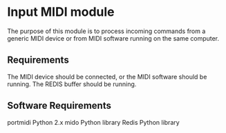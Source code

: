 Input MIDI module
====================

The purpose of this module is to process incoming commands from a generic MIDI device or from MIDI software running on the same computer.

## Requirements

The MIDI device should be connected, or the MIDI software should be running.
The REDIS buffer should be running.

## Software Requirements

portmidi
Python 2.x
mido Python library
Redis Python library
